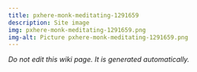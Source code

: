 ```yaml
---
title: pxhere-monk-meditating-1291659
description: Site image
img: pxhere-monk-meditating-1291659.png
img-alt: Picture pxhere-monk-meditating-1291659.png
---
```


_Do not edit this wiki page. It is generated automatically._ 

